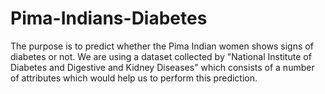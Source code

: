 # Pima-Indians-Diabetes
The purpose is to predict whether the Pima Indian women shows signs of diabetes or not. We are using a dataset collected by "National Institute of Diabetes and Digestive and Kidney Diseases" which consists of a number of attributes which would help us to perform this prediction.
